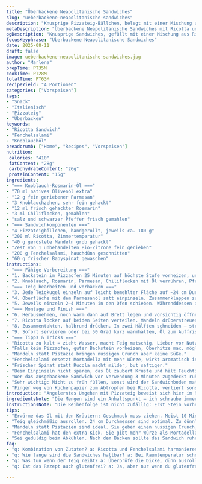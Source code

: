 ```yaml
---
title: "Überbackene Neapolitanische Sandwiches"
slug: "ueberbackene-neapolitanische-sandwiches"
description: "Knusprige Pizzateig-Bällchen, belegt mit einer Mischung aus Ricotta, gerösteten Mandeln, Zitronenzesten, luftgetrockneter Fenchelsalami und frischem Spinat. Mit einer würzigen Knoblauch-Rosmarin-Öl-Mischung bestrichen, im heißen Steinofen gebacken bis goldbraun. Danach gefüllt und halbmondförmig geschlossen, nochmal geölt. Das Resultat: Ein überraschender Geschmack mit einer nussig-zitronigen Note, der leichte Schärfe durch Chili und eine tiefgründige Kräuternote. Variationen mit Mandel statt Pistazie, Salami statt Mortadella, Spinat statt Rucola, sorgen für andere Nuancen. Ein fester Biss, intensives Aroma, Knoblauchduft, und der Trick mit dem ruhigen Abkühlen nach dem Ofen – absolute Grundlage."
metaDescription: "Überbackene Neapolitanische Sandwiches mit Ricotta und Fenchelsalami; ein köstliches Snack-Erlebnis aus italienischer Küche."
ogDescription: "Knusprige Sandwiches, gefüllt mit einer Mischung aus Ricotta, Mandeln und Fenchelsalami; ein geschmackliches Abenteuer."
focusKeyphrase: "Überbackene Neapolitanische Sandwiches"
date: 2025-08-11
draft: false
image: ueberbackene-neapolitanische-sandwiches.jpg
author: "Marlena"
prepTime: PT35M
cookTime: PT28M
totalTime: PT63M
recipeYield: "4 Portionen"
categories: ["Vorspeisen"]
tags:
- "Snack"
- "Italienisch"
- "Pizzateig"
- "Überbacken"
keywords:
- "Ricotta Sandwich"
- "Fenchelsalami"
- "Knoblauchöl"
breadcrumb: ["Home", "Recipes", "Vorspeisen"]
nutrition: 
 calories: "410"
 fatContent: "28g"
 carbohydrateContent: "26g"
 proteinContent: "15g"
ingredients:
- "=== Knoblauch-Rosmarin-Öl ==="
- "70 ml natives Olivenöl extra"
- "12 g fein geriebener Parmesan"
- "3 Knoblauchzehen, sehr fein gehackt"
- "12 ml frisch gehackter Rosmarin"
- "3 ml Chiliflocken, gemahlen"
- "salz und schwarzer Pfeffer frisch gemahlen"
- "=== Sandwichkomponenten ==="
- "4 Pizzateigbällchen, handgerollt, jeweils ca. 180 g"
- "200 ml Ricotta, Zimmertemperatur"
- "40 g geröstete Mandeln grob gehackt"
- "Zest von 1 unbehandelten Bio-Zitrone fein gerieben"
- "200 g Fenchelsalami, hauchdünn geschnitten"
- "60 g frischer Babyspinat gewaschen"
instructions:
- "=== Fähige Vorbereitung ==="
- "1. Backstein im Pizzaofen 25 Minuten auf höchste Stufe vorheizen, unbedingt mit geschlossener Tür, sonst sinkt die Temperatur rapide."
- "2. Knoblauch, Rosmarin, Parmesan, Chiliflocken mit Öl verrühren, Pfeffern, salzen. Abschmecken – Öle entwickeln erst nach 10 Min. Aroma."
- "=== Teig bearbeiten und vorbacken ==="
- "3. Jede Teigkugel einzeln auf leicht bemehlter Fläche auf ~24 cm Durchmesser ausrollen. Mehl am Rand wegklopfen, sonst brennt es schnell an."
- "4. Oberfläche mit dem Parmesanöl satt einpinseln. Zusammenklappen zu Halbmonden. Auf leicht bemehlte Schaufel legen, ohne Zusammendrücken (sonst reißt der Teig später!)."
- "5. Jeweils einzeln 2–4 Minuten in den Ofen schieben. Währenddessen alle 4–5 Sekunden leicht drehen, sieht man an aufplatzenden Blasen. Knusprig, aber elastisch muss er sein. Rückseite leicht goldbraun, nicht dunkel."
- "=== Montage und Finish ==="
- "6. Herausnehmen, noch warm dann auf Brett legen und vorsichtig öffnen ohne Den Teig zu zerreißen. Mit erneutem Öl bestreichen."
- "7. Ricotta locker auf beiden Seiten verteilen. Mandeln drüberstreuen, Zitronenzest. Fenchelsalami und Blattspinat schichten."
- "8. Zusammentakten, halbrund drücken. In zwei Hälften schneiden – strukturiert, man sieht die Füllung glänzen."
- "9. Sofort servieren oder bei 50 Grad kurz warmhalten, Öl zum Auffrischen."
- "=== Tipps & Tricks ==="
- "Ricotta zu kalt = zieht Wasser, macht Teig matschig. Lieber vor Nutzung 30 Min offen stehen lassen."
- "Falls kein Pizzaofen, guter Backstein vorheizen, Oberhitze max. möglich einstellen, Zeit auf 5–6 Min erhöhen."
- "Mandeln statt Pistazie bringen nussigen Crunch aber keine Süße."
- "Fenchelsalami ersetzt Mortadella mit mehr Würze, wirkt aromatisch intensiver und gibt mehr Biss."
- "Frischer Spinat statt Rucola macht milder, but saftiger."
- "Beim Einpinseln nicht sparen, das Öl zaubert Kruste und hält Feuchtigkeit im Teig."
- "Wer das ausgebackene Sandwich vor Verwendung 3 Minuten zugedeckt ruhen lässt, darf sich auf ein intensiveres Aroma freuen – Teig wird weicher, Ricotta bindselt sich."
- "Sehr wichtig: Nicht zu früh füllen, sonst wird der Sandwichboden matschig."
- "Finger weg von Küchenpapier zum Abtropfen bei Ricotta, verliert sonst zu viel Geschmack."
introduction: "Angelerntes Umgehen mit Pizzateig beweist sich hier im Nu: Teig, harter Klassiker, wird leicht und doch kräftig. Oben die Kräuter-Öl-Mischung, sie ist überraschend intensiv, gibt Charakter und Schutz zugleich. Mandeln ersetzen Pistazien – wer mal kaum frische Handvorräte hat, nutzt einfach geröstete Mandelstücke aus dem Vorrat. Fenchelsalami statt Mortadella, hier liegt der Knack und die Würze; der Fenchel schmeckt süßlich, würzig, ergänzt Zitrone und Knoblauch perfekt. Ei-frei, glutenfrei nach Belieben, wenn man den Teig entsprechend anpasst. Nie zu früh öffnen oder ölen, sonst trocknet der Teig aus. Schnitt durch die Mitte zeigt Schichten, die Zitruszesten gehen durch die Nase – unaufdringlich, aber präsent. Spinat anstatt Rucola mildert das Ganze, wer´s bitter mag, nimmt letzteres. Für mich: Schritt für Schritt zum Anspruch, kein Higgs-Boson, sondern bodenständiger Genuss."
ingredientsNote: "Die Mengen sind ein Anhaltspunkt – ich schraube immer leicht runter bei Öl, weil zu viel macht Teig schwach. Parmesan frisch reiben, sonst wird die Öl-Mischung mehlig. Knoblauch nicht zu grob, sonst piekst er zu heftig, aber fein gehackt löst sich schnell auf. Rosmarin frisch, niemals getrocknet aus dem Glas – bringt Aroma garantiert. Wer kein Fenchelsalami mag, tauscht diese gern gegen luftgetrocknete Salami oder Bündnerfleisch. Mandeln können durch Walnüsse ersetzt werden, dann hat man etwas mehr Herbe, nicht jedermanns Sache. Ricotta immer zimmerwarm, sonst bindet er nicht richtig und man riskiert eine zu feuchte Füllung. Zitronenzesten unbedingt von unbehandelter Schale, das Aroma ist subtil und frisch. Spinat ganz frisch und nicht gewelkt – sonst schmeckt alles nur noch nach Feuchtigkeit. Für die Pizzateigbällchen: Wer keine Hand gemacht bekommt, kann fertigen Pizzateig nutzen, allerdings dann auf Qualität achten, sonst keine Spannung im Teig."
instructionsNote: "Die Reihenfolge ist nicht zufällig: Erst Stein vorheizen, dann Öl ansetzen, erst dann Teig bearbeiten. Wer Teig zuerst bearbeitet, verliert Zeit; Öl muss ziehen. Beim Ausrollen nicht zu dünn arbeiten, sonst reisst der Teig beim Falten. Zu viel Mehl unter dem Teig fördert Knistern und schwarze Stellen am Boden, besser sparsam sein. Der Trick mit dem mehrmaligen Drehen in kurzen Abständen beim Backen hält die Hitze gleichmäßig. Sobald die Oberfläche Blasen wirft und die Knotenzeichen an der Unterseite goldbraun sind, raus damit, nicht länger, sonst wird alles trocken. Öffnen sehr vorsichtig, der Teig ist elastisch, aber nicht unzerbrechlich. Abschließend das erneute Ölen sorgt für Glanz, Geschmack – und schützt vor schnellem Austrocknen. Das Füllen sollte locker bleiben, zu viel Ricotta macht schwer und matschig. Direkt servieren ist besser, kühl halten zerstört den frischen Biss. Backofen-Muffel: Stein gut vorheizen, kürzere Backzeiten probieren, lieber mehrfach kleine Mengen als zusammengequetscht. Der Unterschied bei offenem Boden: dann hat man eine einfache Pizza, kein richtiges Sandwich mehr."
tips:
- "Erwärme das Öl mit den Kräutern; Geschmack muss ziehen. Meist 10 Minuten warten; dann entfaltet sich das volle Aroma. Zu kaltes Öl gibt einen faden Geschmack."
- "Teig gleichmäßig ausrollen. 24 cm Durchmesser sind optimal. Zu dünn? Der Teig reißt beim Falten. Zu dick? Es braucht zu lange, im Ofen. Immer gleichmäßig arbeiten."
- "Mandeln statt Pistazien sind ideal. Sie geben einen nussigen Crunch, sind aber nicht süß. Verwende auch Walnüsse für eine herbere Note. Achte auf die Konsistenz der Füllung."
- "Fenchelsalami hat den extra Kick. Sie gibt mehr Würze als Mortadella. Aber: Wenn du es milder magst, nimm Rucola statt Spinat. Spinat macht das Ganze saftiger."
- "Sei geduldig beim Abkühlen. Nach dem Backen sollte das Sandwich ruhen – mind. 3 Minuten. Der Teig wird weich; Aromen binden sich besser."
faq:
- "q: Kombination von Zutaten? a: Ricotta und Fenchelsalami harmonieren gut. Mit Mandeln wird’s spannend. Zitronenzesten geben frischen Kick. Spinat passt ideal."
- "q: Wie lange sind die Sandwiches haltbar? a: Bei Raumtemperatur schnell genießen. Mit Zutaten kühl lagern. Einfrieren geht auch, aber danach unbedingt kurz aufbacken, überzeugt mehr."
- "q: Was tun wenn der Teig reißt? a: Überprüfe die Dicke, dünn ausrollen geht nicht. Zu viel Mehl unter dem Teig sorgt dafür. Immer gleichmäßig arbeiten."
- "q: Ist das Rezept auch glutenfrei? a: Ja, aber nur wenn du glutenfreien Pizzateig verwendest. Achte hier auf eine gute Qualität. Verzeiht mal Fehler."

---
```

